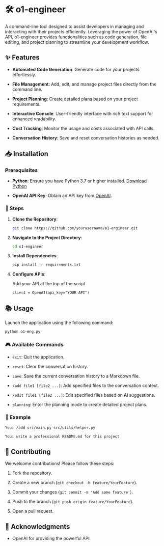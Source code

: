 # 🛠️ o1-engineer

A command-line tool designed to assist developers in managing and interacting with their projects efficiently. Leveraging the power of OpenAI's API, o1-engineer provides functionalities such as code generation, file editing, and project planning to streamline your development workflow.

## ✨ Features

- **Automated Code Generation**: Generate code for your projects effortlessly.

- **File Management**: Add, edit, and manage project files directly from the command line.

- **Project Planning**: Create detailed plans based on your project requirements.

- **Interactive Console**: User-friendly interface with rich text support for enhanced readability.

- **Cost Tracking**: Monitor the usage and costs associated with API calls.

- **Conversation History**: Save and reset conversation histories as needed.

## 📥 Installation

### Prerequisites

- **Python**: Ensure you have Python 3.7 or higher installed. [Download Python](https://www.python.org/downloads/)

- **OpenAI API Key**: Obtain an API key from [OpenAI](https://platform.openai.com/).

### 🔧 Steps

1. **Clone the Repository**:

   ```bash
   git clone https://github.com/yourusername/o1-engineer.git
   ```

2. **Navigate to the Project Directory**:

   ```bash
   cd o1-engineer
   ```

3. **Install Dependencies**:

   ```bash
   pip install -r requirements.txt
   ```

4. **Configure APIs**:

   Add your API at the top of the script

   ```
   client = OpenAI(api_key="YOUR API")
   ```

## 📚 Usage

Launch the application using the following command:

```bash
python o1-eng.py
```

### 🎮 Available Commands

- `exit`: Quit the application.

- `reset`: Clear the conversation history.

- `save`: Save the current conversation history to a Markdown file.

- `/add file1 [file2 ...]`: Add specified files to the conversation context.

- `/edit file1 [file2 ...]`: Edit specified files based on AI suggestions.

- `planning`: Enter the planning mode to create detailed project plans.

### 📝 Example

```bash
You: /add src/main.py src/utils/helper.py

You: write a professional README.md for this project
```

## 🤝 Contributing

We welcome contributions! Please follow these steps:

1. Fork the repository.

2. Create a new branch (`git checkout -b feature/YourFeature`).

3. Commit your changes (`git commit -m 'Add some feature'`).

4. Push to the branch (`git push origin feature/YourFeature`).

5. Open a pull request.


## 🙏 Acknowledgments

- OpenAI for providing the powerful API.
